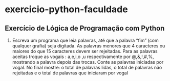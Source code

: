 # exercicio-python-faculdade
## Exercício de Lógica de Programação com Python
1) Escreva um programa que leia palavras, até que a palavra “fim” (com qualquer grafia) seja digitada.
As palavras menores que 4 caracteres ou maiores do que 15 caracteres devem ser rejeitadas.
Para as palavras aceitas troque as vogais : a,e,i,o ,u respectivamente por @,&,!,#,%, mostrando a palavra depois das trocas.
Conte as palavras iniciadas por vogal.
No final mostre: o total de palavras lidas, o total de palavras não rejeitadas e o total de palavras que iniciaram por vogal

